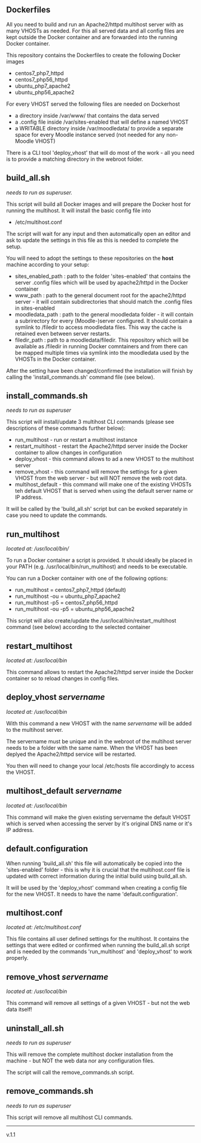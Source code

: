Dockerfiles
-----------
All you need to build and run an Apache2/httpd multihost server with as many VHOSTs as needed.
For this all served data and all config files are kept outside the Docker container and are forwarded into the running Docker container.

This repository contains the Dockerfiles to create the following Docker images
 * centos7_php7_httpd
 * centos7_php56_httpd
 * ubuntu_php7_apache2
 * ubuntu_php56_apache2

For every VHOST served the following files are needed on Dockerhost
 * a directory inside /var/www/ that contains the data served
 * a .config file inside /var/sites-enabled that will define a named VHOST
 * a WRITABLE directory inside /var/moodledata/ to provide a separate space for every Moodle instance served (not needed for any non-Moodle VHOST)

There is a CLI tool 'deploy_vhost' that will do most of the work - all you need is to provide a matching directory in the webroot folder.

build_all.sh
------------
<i>needs to run as superuser.</i>

This script will build all Docker images and will prepare the Docker host for running the multihost.
It will install the basic config file into
 * /etc/multihost.conf

The script will wait for any input and then automatically open an editor and ask to update the settings in this file as this is needed to complete the setup.

You will need to adopt the settings to these repositories on the <b>host</b> machine according to your setup:
 * sites_enabled_path	: path to the folder 'sites-enabled' that contains the server .config files which will be used by apache2/httpd in the Docker container
 * www_path		: path to the general document root for the apache2/httpd server - it will comtain subdirectories that should match the .config files in sites-enabled
 * moodledata_path	: path to the general moodledata folder - it will contain a subrirectory for every (Moodle-)server configured. It should contain a symlink to /filedir to access moodledata files. This way the cache is retained even between server restarts.
 * filedir_path		: path to a moodledata/filedir. This repository which will be available as /filedir in running Docker comntainers and from there can be mapped multiple times via symlink into the moodledata used by the VHOSTs in the Docker container.

After the setting have been changed/confirmed the installation will finish by calling the 'install_commands.sh' command file (see below).

install_commands.sh
-------------------
<i>needs to run as superuser</i>

This script will install/update 3 multihost CLI commands (please see descriptions of these commands further below):
 * run_multihost - run or restart a multihost instance
 * restart_multihost - restart the Apache2/httpd server inside the Docker container to allow changes in configuration
 * deploy_vhost - this command allows to ad a new VHOST to the multihost server
 * remove_vhost - this command will remove the settings for a given VHOST from the web server - but will NOT remove the web root data.
 * multihost_default - this command will make one of the existing VHOSTs teh default VHOST that is served when using the default server name or IP address. 

 It will be called by the 'build_all.sh' script but can be evoked separately in case you need to update the commands.

run_multihost
-------------
<i>located at: /usr/local/bin/</i>

To run a Docker container a script is provided. It should ideally be placed in your PATH (e.g. /usr/local/bin/run_multihost) and needs to be executable.

You can run a Docker container  with one of the following options:
 * run_multihost 		= centos7_php7_httpd (default)
 * run_multihost -ou 		= ubuntu_php7_apache2
 * run_multihost -p5 		= centos7_php56_httpd
 * run_multihost -ou -p5 	= ubuntu_php56_apache2 

This script will also create/update the /usr/local/bin/restart_multihost command (see below) according to the selected container

restart_multihost
----------------
<i>located at: /usr/local/bin</i>

This command allows to restart the Apache2/httpd server inside the Docker container so to reload changes in config files.

deploy_vhost <i>servername</i>
------------------------------
<i>located at: /usr/local/bin</i>

With this command a new VHOST with the name <i>servername</i> will be added to the multihost server.

The servername must be unique and in the webroot of the multihost server needs to be a folder with the same name.
When the VHOST has been deplyed the Apache2/httpd service will be restarted. 

You then will need to change your local /etc/hosts file accordingly to access the VHOST.

multihost_default <i>servername</i>
-----------------------------------
<i>located at: /usr/local/bin</i>

This command will make the given existing servername the default VHOST which is served when accessing the server by it's original DNS name or it's IP address.

default.configuration
---------------------
When running 'build_all.sh' this file will automatically be copied into the 'sites-enabled' folder - this is why it is crucial that the multihost.conf file is updated with correct information during the initial build using build_all.sh.

It will be used by the 'deploy_vhost' command when creating a config file for the new VHOST. It needs to have the name 'default.configuration'.

multihost.conf
--------------
<i>located at: /etc/multihost.conf</i>

This file contains all user defined settings for the multihost. It contains the settings that were edited or confirmed when running the build_all.sh script and is needed by the commands 'run_multihost' and 'deploy_vhost' to work properly.

remove_vhost <i>servername</i>
------------------------------
<i>located at: /usr/local/bin</i>

This command will remove all settings of a given VHOST - but not the web data itself!

uninstall_all.sh
----------------
<i>needs to run as superuser</i>

This will remove the complete multihost docker installation from the machine - but NOT the web data nor any configuration files.

The script will call the remove_commands.sh script.

remove_commands.sh
------------------
<i>needs to run as superuser</i>

This script will remove all multihost CLI commands.

----------------
v.1.1